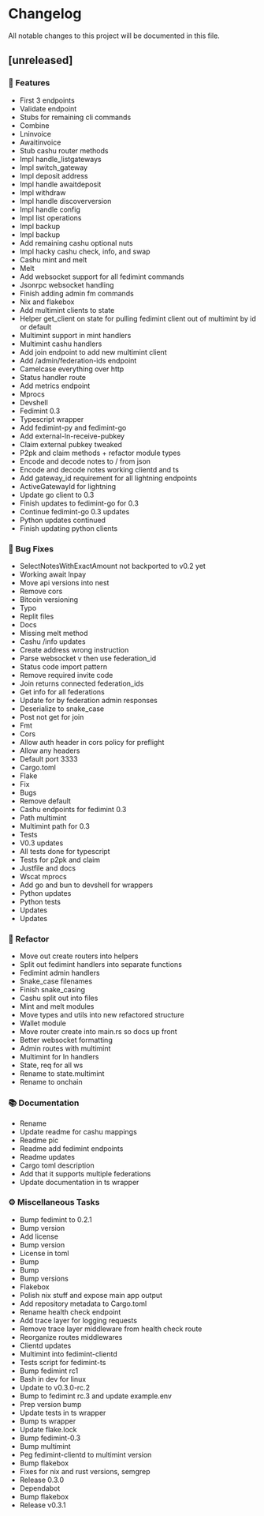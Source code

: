 # Changelog

All notable changes to this project will be documented in this file.

## [unreleased]

### 🚀 Features

- First 3 endpoints
- Validate endpoint
- Stubs for remaining cli commands
- Combine
- Lninvoice
- Awaitinvoice
- Stub cashu router methods
- Impl handle_listgateways
- Impl switch_gateway
- Impl deposit address
- Impl handle awaitdeposit
- Impl withdraw
- Impl handle discoverversion
- Impl handle config
- Impl list operations
- Impl backup
- Impl backup
- Add remaining cashu optional nuts
- Impl hacky cashu check, info, and swap
- Cashu mint and melt
- Melt
- Add websocket support for all fedimint commands
- Jsonrpc websocket handling
- Finish adding admin fm commands
- Nix and flakebox
- Add multimint clients to state
- Helper get_client on state for pulling fedimint client out of multimint by id or default
- Multimint support in mint handlers
- Multimint cashu handlers
- Add join endpoint to add new multimint client
- Add /admin/federation-ids endpoint
- Camelcase everything over http
- Status handler route
- Add metrics endpoint
- Mprocs
- Devshell
- Fedimint 0.3
- Typescript wrapper
- Add fedimint-py and fedimint-go
- Add external-ln-receive-pubkey
- Claim external pubkey tweaked
- P2pk and claim methods + refactor module types
- Encode and decode notes to / from json
- Encode and decode notes working clientd and ts
- Add gateway_id requirement for all lightning endpoints
- ActiveGatewayId for lightning
- Update go client to 0.3
- Finish updates to fedimint-go for 0.3
- Continue fedimint-go 0.3 updates
- Python updates continued
- Finish updating python clients

### 🐛 Bug Fixes

- SelectNotesWithExactAmount not backported to v0.2 yet
- Working await lnpay
- Move api versions into nest
- Remove cors
- Bitcoin versioning
- Typo
- Replit files
- Docs
- Missing melt method
- Cashu /info updates
- Create address wrong instruction
- Parse websocket v then use federation_id
- Status code import pattern
- Remove required invite code
- Join returns connected federation_ids
- Get info for all federations
- Update for by federation admin responses
- Deserialize to snake_case
- Post not get for join
- Fmt
- Cors
- Allow auth header in cors policy for preflight
- Allow any headers
- Default port 3333
- Cargo.toml
- Flake
- Fix
- Bugs
- Remove default
- Cashu endpoints for fedimint 0.3
- Path multimint
- Multimint path for 0.3
- Tests
- V0.3 updates
- All tests done for typescript
- Tests for p2pk and claim
- Justfile and docs
- Wscat mprocs
- Add go and bun to devshell for wrappers
- Python updates
- Python tests
- Updates
- Updates

### 🚜 Refactor

- Move out create routers into helpers
- Split out fedimint handlers into separate functions
- Fedimint admin handlers
- Snake_case filenames
- Finish snake_casing
- Cashu split out into files
- Mint and melt modules
- Move types and utils into new refactored structure
- Wallet module
- Move router create into main.rs so docs up front
- Better websocket formatting
- Admin routes with multimint
- Multimint for ln handlers
- State, req for all ws
- Rename to state.multimint
- Rename to onchain

### 📚 Documentation

- Rename
- Update readme for cashu mappings
- Readme pic
- Readme add fedimint endpoints
- Readme updates
- Cargo toml description
- Add that it supports multiple federations
- Update documentation in ts wrapper

### ⚙️ Miscellaneous Tasks

- Bump fedimint to 0.2.1
- Bump version
- Add license
- Bump version
- License in toml
- Bump
- Bump
- Bump versions
- Flakebox
- Polish nix stuff and expose main app output
- Add repository metadata to Cargo.toml
- Rename health check endpoint
- Add trace layer for logging requests
- Remove trace layer middleware from health check route
- Reorganize routes middlewares
- Clientd updates
- Multimint into fedimint-clientd
- Tests script for fedimint-ts
- Bump fedimint rc1
- Bash in dev for linux
- Update to v0.3.0-rc.2
- Bump to fedimint rc.3 and update example.env
- Prep version bump
- Update tests in ts wrapper
- Bump ts wrapper
- Update flake.lock
- Bump fedimint-0.3
- Bump multimint
- Peg fedimint-clientd to multimint version
- Bump flakebox
- Fixes for nix and rust versions, semgrep
- Release 0.3.0
- Dependabot
- Bump flakebox
- Release v0.3.1

<!-- generated by git-cliff -->
